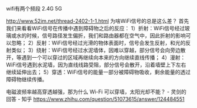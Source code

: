 


wifi有两个频段
2.4G
5G

http://www.52im.net/thread-2402-1-1.html
为啥WiFi信号的总是这么差？
首先我们来看看WiFi信号在传播中遇到障碍物之后的反应：
1）折射：WiFi信号经过玻璃或水的时候，信号路径发生偏折，我们和路由器都在空气中，因此折射的影响可以忽略；
2）反射：WiFi信号经过光滑的物体表面时，信号会发生反射，和光的反射类似；
3）绕射：WiFi信号经过水泥墙体，因难以穿越，部分信号会向旁边散开，等遇到一个可以穿过的区域再继续向本来的方向继续直线传播；
4）漫射：WiFi信号遇到水泥墙，因为直线线路受阻，部分信号会散开，沿着墙壁上下左右继续延伸出去；
5）穿透：WiFi信号的能量一部分被障碍物吸收，剩余能量的透过障碍物继续传播。

电磁波频率越高穿透越强，那为什么 Wi-Fi 可以穿墙，太阳光却不能？ - 灵剑的回答 - 知乎
https://www.zhihu.com/question/51073615/answer/124484551